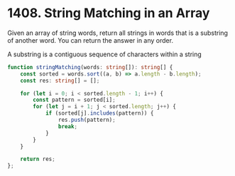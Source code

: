 # 1408. String Matching in an Array

Given an array of string words, return all strings in words that is a substring of another word. You can return the answer in any order.

A substring is a contiguous sequence of characters within a string

```ts
function stringMatching(words: string[]): string[] {
    const sorted = words.sort((a, b) => a.length - b.length);
    const res: string[] = [];

    for (let i = 0; i < sorted.length - 1; i++) {
        const pattern = sorted[i];
        for (let j = i + 1; j < sorted.length; j++) {
            if (sorted[j].includes(pattern)) {
                res.push(pattern);
                break;
            }
        }
    }

    return res;
};
```
